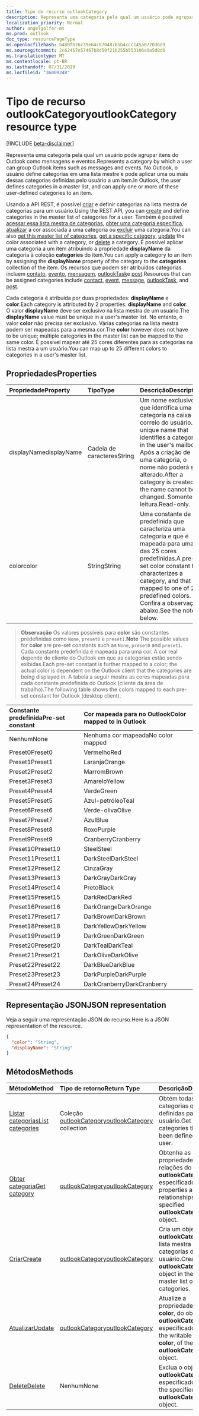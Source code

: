 ```yaml
---
title: Tipo de recurso outlookCategory
description: Representa uma categoria pela qual um usuário pode agrupar itens do Outlook como mensagens e eventos. No Outlook, o usuário define categorias em uma lista mestre e pode aplicar uma ou mais dessas definições de usuário
localization_priority: Normal
author: angelgolfer-ms
ms.prod: outlook
doc_type: resourcePageType
ms.openlocfilehash: b480f676c39e64c87048765b4ccc145a077036d9
ms.sourcegitcommit: 2c62457e57467b8d50f21b255b553106a9a5d8d6
ms.translationtype: MT
ms.contentlocale: pt-BR
ms.lasthandoff: 07/31/2019
ms.locfileid: "36009248"
---
```

# <a name="outlookcategory-resource-type"></a><span data-ttu-id="04339-104">Tipo de recurso outlookCategory</span><span class="sxs-lookup"><span data-stu-id="04339-104">outlookCategory resource type</span></span>

[!INCLUDE [beta-disclaimer](../../includes/beta-disclaimer.md)]

<span data-ttu-id="04339-105">Representa uma categoria pela qual um usuário pode agrupar itens do Outlook como mensagens e eventos.</span><span class="sxs-lookup"><span data-stu-id="04339-105">Represents a category by which a user can group Outlook items such as messages and events.</span></span> <span data-ttu-id="04339-106">No Outlook, o usuário define categorias em uma lista mestre e pode aplicar uma ou mais dessas categorias definidas pelo usuário a um item.</span><span class="sxs-lookup"><span data-stu-id="04339-106">In Outlook, the user defines categories in a master list, and can apply one or more of these user-defined categories to an item.</span></span> 

<span data-ttu-id="04339-107">Usando a API REST, é possível [criar](../api/outlookuser-post-mastercategories.md) e definir categorias na lista mestra de categorias para um usuário.</span><span class="sxs-lookup"><span data-stu-id="04339-107">Using the REST API, you can [create](../api/outlookuser-post-mastercategories.md) and define categories in the master list of categories for a user.</span></span> <span data-ttu-id="04339-108">Também é possível [acessar essa lista mestra de categorias](../api/outlookuser-list-mastercategories.md), [obter uma categoria específica](../api/outlookcategory-get.md), [atualizar](../api/outlookcategory-update.md) a cor associada a uma categoria ou [excluir](../api/outlookcategory-delete.md) uma categoria.</span><span class="sxs-lookup"><span data-stu-id="04339-108">You can also [get this master list of categories](../api/outlookuser-list-mastercategories.md), [get a specific category](../api/outlookcategory-get.md), [update](../api/outlookcategory-update.md) the color associated with a category, or [delete](../api/outlookcategory-delete.md) a category.</span></span> <span data-ttu-id="04339-109">É possível aplicar uma categoria a um item atribuindo a propriedade **displayName** da categoria à coleção **categories** do item.</span><span class="sxs-lookup"><span data-stu-id="04339-109">You can apply a category to an item by assigning the **displayName** property of the category to the **categories** collection of the item.</span></span>
<span data-ttu-id="04339-110">Os recursos que podem ser atribuídos categorias incluem [contato](contact.md), [evento](event.md), [mensagem](message.md), [outlookTask](outlooktask.md)e [post](post.md).</span><span class="sxs-lookup"><span data-stu-id="04339-110">Resources that can be assigned categories include [contact](contact.md), [event](event.md), [message](message.md), [outlookTask](outlooktask.md), and [post](post.md).</span></span>   

<span data-ttu-id="04339-111">Cada categoria é atribuída por duas propriedades: **displayName** e **color**.</span><span class="sxs-lookup"><span data-stu-id="04339-111">Each category is attributed by 2 properties: **displayName** and **color**.</span></span> <span data-ttu-id="04339-112">O valor **displayName** deve ser exclusivo na lista mestra de um usuário.</span><span class="sxs-lookup"><span data-stu-id="04339-112">The **displayName** value must be unique in a user's master list.</span></span> <span data-ttu-id="04339-113">No entanto, o valor **color** não precisa ser exclusivo. Várias categorias na lista mestra podem ser mapeadas para a mesma cor.</span><span class="sxs-lookup"><span data-stu-id="04339-113">The **color** however does not have to be unique; multiple categories in the master list can be mapped to the same color.</span></span> <span data-ttu-id="04339-114">É possível mapear até 25 cores diferentes para as categorias na lista mestra a um usuário.</span><span class="sxs-lookup"><span data-stu-id="04339-114">You can map up to 25 different colors to categories in a user's master list.</span></span>

## <a name="properties"></a><span data-ttu-id="04339-115">Propriedades</span><span class="sxs-lookup"><span data-stu-id="04339-115">Properties</span></span>
| <span data-ttu-id="04339-116">Propriedade</span><span class="sxs-lookup"><span data-stu-id="04339-116">Property</span></span>     | <span data-ttu-id="04339-117">Tipo</span><span class="sxs-lookup"><span data-stu-id="04339-117">Type</span></span>   |<span data-ttu-id="04339-118">Descrição</span><span class="sxs-lookup"><span data-stu-id="04339-118">Description</span></span>|
|:---------------|:--------|:----------|
|<span data-ttu-id="04339-119">displayName</span><span class="sxs-lookup"><span data-stu-id="04339-119">displayName</span></span>|<span data-ttu-id="04339-120">Cadeia de caracteres</span><span class="sxs-lookup"><span data-stu-id="04339-120">String</span></span>|<span data-ttu-id="04339-121">Um nome exclusivo que identifica uma categoria na caixa de correio do usuário.</span><span class="sxs-lookup"><span data-stu-id="04339-121">A unique name that identifies a category in the user's mailbox.</span></span> <span data-ttu-id="04339-122">Após a criação de uma categoria, o nome não poderá ser alterado.</span><span class="sxs-lookup"><span data-stu-id="04339-122">After a category is created, the name cannot be changed.</span></span> <span data-ttu-id="04339-123">Somente leitura.</span><span class="sxs-lookup"><span data-stu-id="04339-123">Read-only.</span></span>|
|<span data-ttu-id="04339-124">color</span><span class="sxs-lookup"><span data-stu-id="04339-124">color</span></span>|<span data-ttu-id="04339-125">String</span><span class="sxs-lookup"><span data-stu-id="04339-125">String</span></span>|<span data-ttu-id="04339-126">Uma constante de cor predefinida que caracteriza uma categoria e que é mapeada para uma das 25 cores predefinidas.</span><span class="sxs-lookup"><span data-stu-id="04339-126">A pre-set color constant that characterizes a category, and that is mapped to one of 25 predefined colors.</span></span> <span data-ttu-id="04339-127">Confira a observação abaixo.</span><span class="sxs-lookup"><span data-stu-id="04339-127">See the note below.</span></span> |

> <span data-ttu-id="04339-128">**Observação** Os valores possíveis para **color** são constantes predefinidas como `None`, `preset0` e `preset1`.</span><span class="sxs-lookup"><span data-stu-id="04339-128">**Note** The possible values for **color** are pre-set constants such as `None`, `preset0` and `preset1`.</span></span> <span data-ttu-id="04339-129">Cada constante predefinida é mapeada para uma cor. A cor real depende do cliente do Outlook em que as categorias estão sendo exibidas.</span><span class="sxs-lookup"><span data-stu-id="04339-129">Each pre-set constant is further mapped to a color; the actual color is dependent on the Outlook client that the categories are being displayed in.</span></span> <span data-ttu-id="04339-130">A tabela a seguir mostra as cores mapeadas para cada constante predefinida do Outlook (cliente da área de trabalho).</span><span class="sxs-lookup"><span data-stu-id="04339-130">The following table shows the colors mapped to each pre-set constant for Outlook (desktop client).</span></span> 


| <span data-ttu-id="04339-131">Constante predefinida</span><span class="sxs-lookup"><span data-stu-id="04339-131">Pre-set constant</span></span>  | <span data-ttu-id="04339-132">Cor mapeada para no Outlook</span><span class="sxs-lookup"><span data-stu-id="04339-132">Color mapped to in Outlook</span></span> |
|:---------------|:--------|
| <span data-ttu-id="04339-133">Nenhum</span><span class="sxs-lookup"><span data-stu-id="04339-133">None</span></span> | <span data-ttu-id="04339-134">Nenhuma cor mapeada</span><span class="sxs-lookup"><span data-stu-id="04339-134">No color mapped</span></span> |
| <span data-ttu-id="04339-135">Preset0</span><span class="sxs-lookup"><span data-stu-id="04339-135">Preset0</span></span> | <span data-ttu-id="04339-136">Vermelho</span><span class="sxs-lookup"><span data-stu-id="04339-136">Red</span></span> |
| <span data-ttu-id="04339-137">Preset1</span><span class="sxs-lookup"><span data-stu-id="04339-137">Preset1</span></span> | <span data-ttu-id="04339-138">Laranja</span><span class="sxs-lookup"><span data-stu-id="04339-138">Orange</span></span> |
| <span data-ttu-id="04339-139">Preset2</span><span class="sxs-lookup"><span data-stu-id="04339-139">Preset2</span></span> | <span data-ttu-id="04339-140">Marrom</span><span class="sxs-lookup"><span data-stu-id="04339-140">Brown</span></span> |
| <span data-ttu-id="04339-141">Preset3</span><span class="sxs-lookup"><span data-stu-id="04339-141">Preset3</span></span> | <span data-ttu-id="04339-142">Amarelo</span><span class="sxs-lookup"><span data-stu-id="04339-142">Yellow</span></span> |
| <span data-ttu-id="04339-143">Preset4</span><span class="sxs-lookup"><span data-stu-id="04339-143">Preset4</span></span> | <span data-ttu-id="04339-144">Verde</span><span class="sxs-lookup"><span data-stu-id="04339-144">Green</span></span> |
| <span data-ttu-id="04339-145">Preset5</span><span class="sxs-lookup"><span data-stu-id="04339-145">Preset5</span></span> | <span data-ttu-id="04339-146">Azul-petróleo</span><span class="sxs-lookup"><span data-stu-id="04339-146">Teal</span></span> |
| <span data-ttu-id="04339-147">Preset6</span><span class="sxs-lookup"><span data-stu-id="04339-147">Preset6</span></span> | <span data-ttu-id="04339-148">Verde-oliva</span><span class="sxs-lookup"><span data-stu-id="04339-148">Olive</span></span> |
| <span data-ttu-id="04339-149">Preset7</span><span class="sxs-lookup"><span data-stu-id="04339-149">Preset7</span></span> | <span data-ttu-id="04339-150">Azul</span><span class="sxs-lookup"><span data-stu-id="04339-150">Blue</span></span> |
| <span data-ttu-id="04339-151">Preset8</span><span class="sxs-lookup"><span data-stu-id="04339-151">Preset8</span></span> | <span data-ttu-id="04339-152">Roxo</span><span class="sxs-lookup"><span data-stu-id="04339-152">Purple</span></span> |
| <span data-ttu-id="04339-153">Preset9</span><span class="sxs-lookup"><span data-stu-id="04339-153">Preset9</span></span> | <span data-ttu-id="04339-154">Cranberry</span><span class="sxs-lookup"><span data-stu-id="04339-154">Cranberry</span></span> |
| <span data-ttu-id="04339-155">Preset10</span><span class="sxs-lookup"><span data-stu-id="04339-155">Preset10</span></span> | <span data-ttu-id="04339-156">Steel</span><span class="sxs-lookup"><span data-stu-id="04339-156">Steel</span></span> |
| <span data-ttu-id="04339-157">Preset11</span><span class="sxs-lookup"><span data-stu-id="04339-157">Preset11</span></span> | <span data-ttu-id="04339-158">DarkSteel</span><span class="sxs-lookup"><span data-stu-id="04339-158">DarkSteel</span></span> |
| <span data-ttu-id="04339-159">Preset12</span><span class="sxs-lookup"><span data-stu-id="04339-159">Preset12</span></span> | <span data-ttu-id="04339-160">Cinza</span><span class="sxs-lookup"><span data-stu-id="04339-160">Gray</span></span> |
| <span data-ttu-id="04339-161">Preset13</span><span class="sxs-lookup"><span data-stu-id="04339-161">Preset13</span></span> | <span data-ttu-id="04339-162">DarkGray</span><span class="sxs-lookup"><span data-stu-id="04339-162">DarkGray</span></span> |
| <span data-ttu-id="04339-163">Preset14</span><span class="sxs-lookup"><span data-stu-id="04339-163">Preset14</span></span> | <span data-ttu-id="04339-164">Preto</span><span class="sxs-lookup"><span data-stu-id="04339-164">Black</span></span> |
| <span data-ttu-id="04339-165">Preset15</span><span class="sxs-lookup"><span data-stu-id="04339-165">Preset15</span></span> | <span data-ttu-id="04339-166">DarkRed</span><span class="sxs-lookup"><span data-stu-id="04339-166">DarkRed</span></span> |
| <span data-ttu-id="04339-167">Preset16</span><span class="sxs-lookup"><span data-stu-id="04339-167">Preset16</span></span> | <span data-ttu-id="04339-168">DarkOrange</span><span class="sxs-lookup"><span data-stu-id="04339-168">DarkOrange</span></span> |
| <span data-ttu-id="04339-169">Preset17</span><span class="sxs-lookup"><span data-stu-id="04339-169">Preset17</span></span> | <span data-ttu-id="04339-170">DarkBrown</span><span class="sxs-lookup"><span data-stu-id="04339-170">DarkBrown</span></span> |
| <span data-ttu-id="04339-171">Preset18</span><span class="sxs-lookup"><span data-stu-id="04339-171">Preset18</span></span> | <span data-ttu-id="04339-172">DarkYellow</span><span class="sxs-lookup"><span data-stu-id="04339-172">DarkYellow</span></span> |
| <span data-ttu-id="04339-173">Preset19</span><span class="sxs-lookup"><span data-stu-id="04339-173">Preset19</span></span> | <span data-ttu-id="04339-174">DarkGreen</span><span class="sxs-lookup"><span data-stu-id="04339-174">DarkGreen</span></span> |
| <span data-ttu-id="04339-175">Preset20</span><span class="sxs-lookup"><span data-stu-id="04339-175">Preset20</span></span> | <span data-ttu-id="04339-176">DarkTeal</span><span class="sxs-lookup"><span data-stu-id="04339-176">DarkTeal</span></span> |
| <span data-ttu-id="04339-177">Preset21</span><span class="sxs-lookup"><span data-stu-id="04339-177">Preset21</span></span> | <span data-ttu-id="04339-178">DarkOlive</span><span class="sxs-lookup"><span data-stu-id="04339-178">DarkOlive</span></span> |
| <span data-ttu-id="04339-179">Preset22</span><span class="sxs-lookup"><span data-stu-id="04339-179">Preset22</span></span> | <span data-ttu-id="04339-180">DarkBlue</span><span class="sxs-lookup"><span data-stu-id="04339-180">DarkBlue</span></span> |
| <span data-ttu-id="04339-181">Preset23</span><span class="sxs-lookup"><span data-stu-id="04339-181">Preset23</span></span> | <span data-ttu-id="04339-182">DarkPurple</span><span class="sxs-lookup"><span data-stu-id="04339-182">DarkPurple</span></span> |
| <span data-ttu-id="04339-183">Preset24</span><span class="sxs-lookup"><span data-stu-id="04339-183">Preset24</span></span> | <span data-ttu-id="04339-184">DarkCranberry</span><span class="sxs-lookup"><span data-stu-id="04339-184">DarkCranberry</span></span> |

## <a name="json-representation"></a><span data-ttu-id="04339-185">Representação JSON</span><span class="sxs-lookup"><span data-stu-id="04339-185">JSON representation</span></span>
<span data-ttu-id="04339-186">Veja a seguir uma representação JSON do recurso.</span><span class="sxs-lookup"><span data-stu-id="04339-186">Here is a JSON representation of the resource.</span></span>

<!-- {
  "blockType": "resource",
  "optionalProperties": [

  ],
  "@odata.type": "microsoft.graph.outlookCategory"
}-->

```json
{
  "color": "String",
  "displayName": "String"
}

```

## <a name="methods"></a><span data-ttu-id="04339-187">Métodos</span><span class="sxs-lookup"><span data-stu-id="04339-187">Methods</span></span>
| <span data-ttu-id="04339-188">Método</span><span class="sxs-lookup"><span data-stu-id="04339-188">Method</span></span>           | <span data-ttu-id="04339-189">Tipo de retorno</span><span class="sxs-lookup"><span data-stu-id="04339-189">Return Type</span></span>    |<span data-ttu-id="04339-190">Descrição</span><span class="sxs-lookup"><span data-stu-id="04339-190">Description</span></span>|
|:---------------|:--------|:----------|
|[<span data-ttu-id="04339-191">Listar categorias</span><span class="sxs-lookup"><span data-stu-id="04339-191">List categories</span></span>](../api/outlookuser-list-mastercategories.md) | <span data-ttu-id="04339-192">Coleção [outlookCategory](../resources/outlookcategory.md)</span><span class="sxs-lookup"><span data-stu-id="04339-192">[outlookCategory](../resources/outlookcategory.md) collection</span></span> |<span data-ttu-id="04339-193">Obtém todas as categorias que foram definidas para o usuário.</span><span class="sxs-lookup"><span data-stu-id="04339-193">Get all the categories that have been defined for the user.</span></span>|
|[<span data-ttu-id="04339-194">Obter categoria</span><span class="sxs-lookup"><span data-stu-id="04339-194">Get category</span></span>](../api/outlookcategory-get.md) | [<span data-ttu-id="04339-195">outlookCategory</span><span class="sxs-lookup"><span data-stu-id="04339-195">outlookCategory</span></span>](../resources/outlookcategory.md) |<span data-ttu-id="04339-196">Obtenha as propriedades e as relações do objeto **outlookCategory** especificado.</span><span class="sxs-lookup"><span data-stu-id="04339-196">Get the properties and relationships of the specified **outlookCategory** object.</span></span>|
|[<span data-ttu-id="04339-197">Criar</span><span class="sxs-lookup"><span data-stu-id="04339-197">Create</span></span>](../api/outlookuser-post-mastercategories.md) | [<span data-ttu-id="04339-198">outlookCategory</span><span class="sxs-lookup"><span data-stu-id="04339-198">outlookCategory</span></span>](../resources/outlookcategory.md) |<span data-ttu-id="04339-199">Cria um objeto **outlookCategory** na lista mestra de categorias do usuário.</span><span class="sxs-lookup"><span data-stu-id="04339-199">Create an **outlookCategory** object in the user's master list of categories.</span></span>|
|[<span data-ttu-id="04339-200">Atualizar</span><span class="sxs-lookup"><span data-stu-id="04339-200">Update</span></span>](../api/outlookcategory-update.md) | [<span data-ttu-id="04339-201">outlookCategory</span><span class="sxs-lookup"><span data-stu-id="04339-201">outlookCategory</span></span>](../resources/outlookcategory.md) |<span data-ttu-id="04339-202">Atualize a propriedade gravável, **color**, do objeto **outlookCategory** especificado.</span><span class="sxs-lookup"><span data-stu-id="04339-202">Update the writable property, **color**, of the specified **outlookCategory** object.</span></span> |
|[<span data-ttu-id="04339-203">Delete</span><span class="sxs-lookup"><span data-stu-id="04339-203">Delete</span></span>](../api/outlookcategory-delete.md) | <span data-ttu-id="04339-204">Nenhum</span><span class="sxs-lookup"><span data-stu-id="04339-204">None</span></span> |<span data-ttu-id="04339-205">Exclua o objeto **outlookCategory** especificado.</span><span class="sxs-lookup"><span data-stu-id="04339-205">Delete the specified **outlookCategory** object.</span></span> |


<!-- uuid: 8fcb5dbc-d5aa-4681-8e31-b001d5168d79
2015-10-25 14:57:30 UTC -->
<!--
{
  "type": "#page.annotation",
  "description": "outlookCategory resource",
  "keywords": "",
  "section": "documentation",
  "tocPath": "",
  "suppressions": [
    "Warning: /api-reference/beta/resources/outlookcategory.md:\r\n      Failed to parse any rows out of table with headers: |Pre-set constant|Color mapped to in Outlook|"
  ]
}
-->
 
